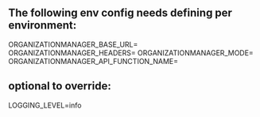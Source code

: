 ## The following env config needs defining per environment:

ORGANIZATIONMANAGER_BASE_URL=
ORGANIZATIONMANAGER_HEADERS=
ORGANIZATIONMANAGER_MODE=
ORGANIZATIONMANAGER_API_FUNCTION_NAME=

## optional to override:

LOGGING_LEVEL=info
